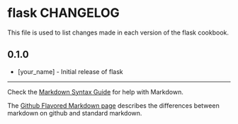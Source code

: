 flask CHANGELOG
===============

This file is used to list changes made in each version of the flask cookbook.

0.1.0
-----
- [your_name] - Initial release of flask

- - -
Check the [Markdown Syntax Guide](http://daringfireball.net/projects/markdown/syntax) for help with Markdown.

The [Github Flavored Markdown page](http://github.github.com/github-flavored-markdown/) describes the differences between markdown on github and standard markdown.
